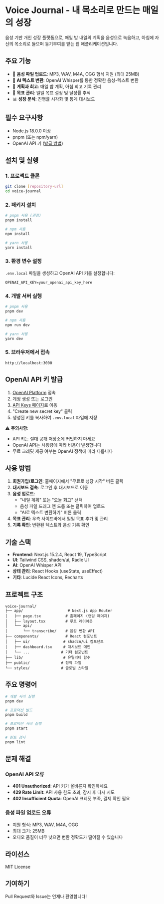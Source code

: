 # Voice Journal - 내 목소리로 만드는 매일의 성장

음성 기반 개인 성장 플랫폼으로, 매일 밤 내일의 계획을 음성으로 녹음하고, 아침에 자신의 목소리로 들으며 동기부여를 받는 웹 애플리케이션입니다.

## 주요 기능

- 🎤 **음성 파일 업로드**: MP3, WAV, M4A, OGG 형식 지원 (최대 25MB)
- 🤖 **AI 텍스트 변환**: OpenAI Whisper를 통한 정확한 음성-텍스트 변환
- 📝 **계획과 회고**: 매일 밤 계획, 아침 회고 기록 관리
- 🎯 **목표 관리**: 일일 목표 설정 및 달성률 추적
- 📊 **성장 분석**: 진행률 시각화 및 통계 대시보드

## 필수 요구사항

- Node.js 18.0.0 이상
- pnpm (또는 npm/yarn)
- OpenAI API 키 ([발급 방법](#openai-api-키-발급))

## 설치 및 실행

### 1. 프로젝트 클론
```bash
git clone [repository-url]
cd voice-journal
```

### 2. 패키지 설치
```bash
# pnpm 사용 (권장)
pnpm install

# npm 사용
npm install

# yarn 사용
yarn install
```

### 3. 환경 변수 설정
`.env.local` 파일을 생성하고 OpenAI API 키를 설정합니다:

```env
OPENAI_API_KEY=your_openai_api_key_here
```

### 4. 개발 서버 실행
```bash
# pnpm 사용
pnpm dev

# npm 사용
npm run dev

# yarn 사용
yarn dev
```

### 5. 브라우저에서 접속
```
http://localhost:3000
```

## OpenAI API 키 발급

1. [OpenAI Platform](https://platform.openai.com/) 접속
2. 계정 생성 또는 로그인
3. [API Keys 페이지](https://platform.openai.com/api-keys)로 이동
4. "Create new secret key" 클릭
5. 생성된 키를 복사하여 `.env.local` 파일에 저장

⚠️ **주의사항**:
- API 키는 절대 공개 저장소에 커밋하지 마세요
- OpenAI API는 사용량에 따라 비용이 발생합니다
- 무료 크레딧 제공 여부는 OpenAI 정책에 따라 다릅니다

## 사용 방법

1. **회원가입/로그인**: 홈페이지에서 "무료로 성장 시작" 버튼 클릭
2. **대시보드 접속**: 로그인 후 대시보드로 이동
3. **음성 업로드**: 
   - "내일 계획" 또는 "오늘 회고" 선택
   - 음성 파일 드래그 앤 드롭 또는 클릭하여 업로드
   - "AI로 텍스트 변환하기" 버튼 클릭
4. **목표 관리**: 우측 사이드바에서 일일 목표 추가 및 관리
5. **기록 확인**: 변환된 텍스트와 음성 기록 확인

## 기술 스택

- **Frontend**: Next.js 15.2.4, React 19, TypeScript
- **UI**: Tailwind CSS, shadcn/ui, Radix UI
- **AI**: OpenAI Whisper API
- **상태 관리**: React Hooks (useState, useEffect)
- **기타**: Lucide React Icons, Recharts

## 프로젝트 구조

```
voice-journal/
├── app/                    # Next.js App Router
│   ├── page.tsx           # 홈페이지 (랜딩 페이지)
│   ├── layout.tsx         # 루트 레이아웃
│   └── api/
│       └── transcribe/    # 음성 변환 API
├── components/            # React 컴포넌트
│   ├── ui/               # shadcn/ui 컴포넌트
│   ├── dashboard.tsx     # 대시보드 메인
│   └── ...              # 기타 컴포넌트
├── lib/                  # 유틸리티 함수
├── public/              # 정적 파일
└── styles/              # 글로벌 스타일
```

## 주요 명령어

```bash
# 개발 서버 실행
pnpm dev

# 프로덕션 빌드
pnpm build

# 프로덕션 서버 실행
pnpm start

# 린트 검사
pnpm lint
```

## 문제 해결

### OpenAI API 오류
- **401 Unauthorized**: API 키가 올바른지 확인하세요
- **429 Rate Limit**: API 사용 한도 초과, 잠시 후 다시 시도
- **402 Insufficient Quota**: OpenAI 크레딧 부족, 결제 확인 필요

### 음성 파일 업로드 오류
- 지원 형식: MP3, WAV, M4A, OGG
- 최대 크기: 25MB
- 오디오 품질이 너무 낮으면 변환 정확도가 떨어질 수 있습니다

## 라이선스

MIT License

## 기여하기

Pull Request와 Issue는 언제나 환영합니다!